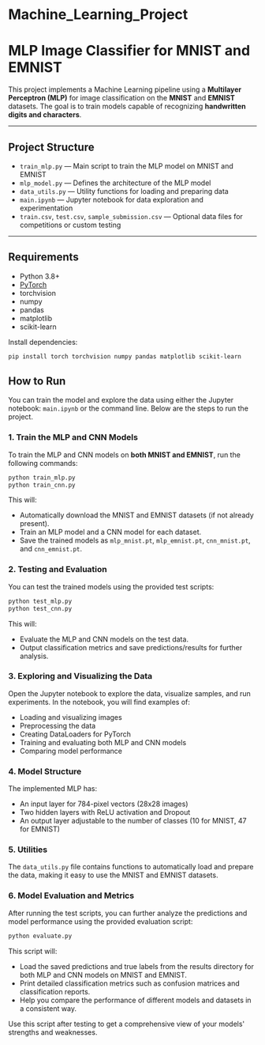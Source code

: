 # Machine_Learning_Project

# MLP Image Classifier for MNIST and EMNIST

This project implements a Machine Learning pipeline using a **Multilayer Perceptron (MLP)** for image classification on the **MNIST** and **EMNIST** datasets. The goal is to train models capable of recognizing **handwritten digits and characters**.

---

## Project Structure

- `train_mlp.py` — Main script to train the MLP model on MNIST and EMNIST
- `mlp_model.py` — Defines the architecture of the MLP model
- `data_utils.py` — Utility functions for loading and preparing data
- `main.ipynb` — Jupyter notebook for data exploration and experimentation
- `train.csv`, `test.csv`, `sample_submission.csv` — Optional data files for competitions or custom testing

---

## Requirements

- Python 3.8+
- [PyTorch](https://pytorch.org/)
- torchvision
- numpy
- pandas
- matplotlib
- scikit-learn

Install dependencies:

```bash
pip install torch torchvision numpy pandas matplotlib scikit-learn
```

## How to Run

You can train the model and explore the data using either the Jupyter notebook: `main.ipynb` or the command line. Below are the steps to run the project.

### 1. Train the MLP and CNN Models

To train the MLP and CNN models on **both MNIST and EMNIST**, run the following commands:

```bash
python train_mlp.py
python train_cnn.py
```

This will:

- Automatically download the MNIST and EMNIST datasets (if not already present).
- Train an MLP model and a CNN model for each dataset.
- Save the trained models as `mlp_mnist.pt`, `mlp_emnist.pt`, `cnn_mnist.pt`, and `cnn_emnist.pt`.

### 2. Testing and Evaluation

You can test the trained models using the provided test scripts:

```bash
python test_mlp.py
python test_cnn.py
```

This will:
- Evaluate the MLP and CNN models on the test data.
- Output classification metrics and save predictions/results for further analysis.

### 3. Exploring and Visualizing the Data

Open the Jupyter notebook to explore the data, visualize samples, and run experiments. In the notebook, you will find examples of:
- Loading and visualizing images
- Preprocessing the data
- Creating DataLoaders for PyTorch
- Training and evaluating both MLP and CNN models
- Comparing model performance

### 4. Model Structure

The implemented MLP has:
- An input layer for 784-pixel vectors (28x28 images)
- Two hidden layers with ReLU activation and Dropout
- An output layer adjustable to the number of classes (10 for MNIST, 47 for EMNIST)

### 5. Utilities

The `data_utils.py` file contains functions to automatically load and prepare the data, making it easy to use the MNIST and EMNIST datasets.

### 6. Model Evaluation and Metrics

After running the test scripts, you can further analyze the predictions and model performance using the provided evaluation script:

```bash
python evaluate.py
```

This script will:

- Load the saved predictions and true labels from the results directory for both MLP and CNN models on MNIST and EMNIST.
- Print detailed classification metrics such as confusion matrices and classification reports.
- Help you compare the performance of different models and datasets in a consistent way.

Use this script after testing to get a comprehensive view of your models' strengths and weaknesses.
